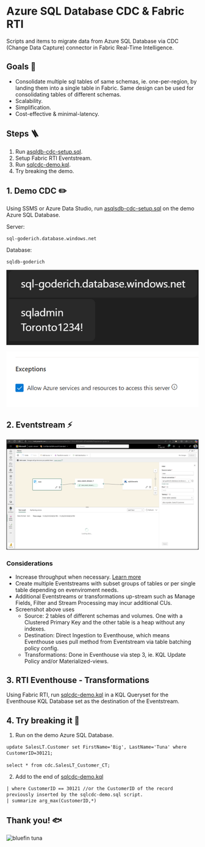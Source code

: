 # Azure SQL Database CDC & Fabric RTI
Scripts and items to migrate data from Azure SQL Database via CDC (Change Data Capture) connector in Fabric Real-Time Intelligence. 

## Goals 🎯
- Consolidate multiple sql tables of same schemas, ie. one-per-region, by landing them into a single table in Fabric. Same design can be used for consolidating tables of different schemas. 
- Scalability.
- Simplification.
- Cost-effective & minimal-latency.

## Steps 🪜
1. Run [asqldb-cdc-setup.sql](asqldb-cdc-setup.sql).
2. Setup Fabric RTI Eventstream.
3. Run [sqlcdc-demo.kql](sqlcdc-demo.kql).
4. Try breaking the demo.


## 1. Demo CDC ✏️ 
Using SSMS or Azure Data Studio, run [asqlsdb-cdc-setup.sql](asqlsdb-cdc-setup.sql) on the demo Azure SQL Database. 

Server: 
```
sql-goderich.database.windows.net
```
Database: 
```
sqldb-goderich
```
![Demo Server.png](DemoServer.png "Demo Server")

![AllowForFabric.png](AllowForFabric.png "Allow for Fabric")


## 2. Eventstream ⚡
![Eventstream1.png](Eventstream1.png "Eventstream1")
### Considerations
- Increase throughput when necessary. [Learn more](https://learn.microsoft.com/fabric/real-time-intelligence/event-streams/configure-settings#event-throughput-setting)
- Create multiple Eventstreams with subset groups of tables or per single table depending on evenviroment needs.
- Additional Eventstreams or transformations up-stream such as Manage Fields, Filter and Stream Processing may incur additional CUs.
- Screenshot above uses
  - Source: 2 tables of different schemas and volumes. One with a Clustered Primary Key and the other table is a heap without any indexes.
  - Destination: Direct Ingestion to Eventhouse, which means Eventhouse uses pull method from Eventstream via table batching policy config.
  - Transformations: Done in Eventhouse via step 3, ie. KQL Update Policy and/or Materialized-views.


## 3. RTI Eventhouse - Transformations
Using Fabric RTI, run [sqlcdc-demo.kql](sqlcdc-demo.kql) in a KQL Queryset for the Eventhouse KQL Database set as the destination of the Eventstream.


## 4. Try breaking it 🎣

1. Run on the demo Azure SQL Database. 
```
update SalesLT.Customer set FirstName='Big', LastName='Tuna' where CustomerID=30121;

select * from cdc.SalesLT_Customer_CT;
```

2. Add to the end of [sqlcdc-demo.kql](sqlcdc-demo.kql)
```
| where CustomerID == 30121 //or the CustomerID of the record previously inserted by the sqlcdc-demo.sql script.
| summarize arg_max(CustomerID,*)
```

## Thank you! 🐟
![bluefin tuna](https://upload.wikimedia.org/wikipedia/commons/7/72/Large_bluefin_tuna_on_deck.jpg "bluefin tuna")
